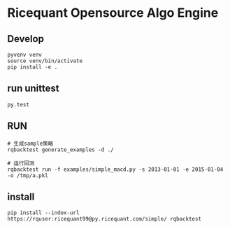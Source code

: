 # Ricequant Opensource Algo Engine

## Develop
```
pyvenv venv
source venv/bin/activate
pip install -e .
```

## run unittest
```
py.test
```

## RUN
```
# 生成sample策略
rqbacktest generate_examples -d ./

# 运行回测
rqbacktest run -f examples/simple_macd.py -s 2013-01-01 -e 2015-01-04 -o /tmp/a.pkl
```

## install
```
pip install --index-url https://rquser:ricequant99@py.ricequant.com/simple/ rqbacktest
```
